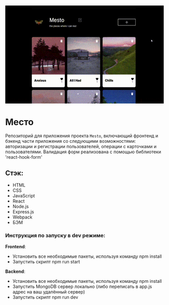 ![Превью](https://github.com/s1ckgit/react-mesto-api-full-gha/blob/main/preview.gif)

# Место
Репозиторий для приложения проекта `Mesto`, включающий фронтенд и бэкенд части приложения со следующими возможностями: авторизации и регистрации пользователей, операции с карточками и пользователями. Валидация форм реализована с помощью библиотеки 'react-hook-form'

## Стэк:
* HTML
* CSS
* JavaScript
* React
* Node.js
* Express.js
* Webpack
* БЭМ

### Инструкция по запуску в dev режиме:

**Frontend**:
* Установить все необходимые пакеты, используя команду npm install
* Запустить скрипт npm run start

**Backend**:
* Установить все необходимые пакеты, используя команду npm install
* Запустить MongoDB сервер локально (либо переписать в app.js адрес на ваш удалённый сервер)
* Запустить скрипт npm run dev

